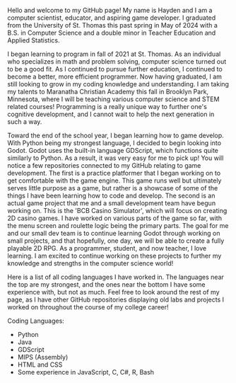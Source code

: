 Hello and welcome to my GitHub page! My name is Hayden and I am a computer scientist, educator, and aspiring game developer. I graduated from the University of St. Thomas this past spring in May of 2024 with a B.S. in Computer Science and a double minor in Teacher Education and Applied Statistics.

I began learning to program in fall of 2021 at St. Thomas. As an individual who specializes in math and problem solving, computer science turned out to be a good fit. As I continued to pursue further education, I continued to become a better, more efficient programmer. Now having graduated, I am still looking to grow in my coding knowledge and understanding. I am taking my talents to Maranatha Christian Academy this fall in Brooklyn Park, Minnesota, where I will be teaching various computer science and STEM related courses! Programming is a really unique way to further one's cognitive development, and I cannot wait to help the next generation in such a way.

Toward the end of the school year, I began learning how to game develop. With Python being my strongest language, I decided to begin looking into Godot. Godot uses the built-in language GDScript, which functions quite similarly to Python. As a result, it was very easy for me to pick up! You will notice a few repositories connected to my GitHub relating to game development. The first is a practice platformer that I began working on to get comfortable with the game engine. This game runs well but ultimately serves little purpose as a game, but rather is a showcase of some of the things I have been learning how to code and develop. The second is an actual game project that me and a small development team have begun working on. This is the 'BCB Casino Simulator', which will focus on creating 2D casino games. I have worked on various parts of the game so far, with the menu screen and roulette logic being the primary parts. The goal for me and our small dev team is to continue learning Godot through working on small projects, and that hopefully, one day, we will be able to create a fully playable 2D RPG. As a programmer, student, and now teacher, I love learning. I am excited to continue working on these projects to further my knowledge and strengths in the computer science world!

Here is a list of all coding languages I have worked in. The languages near the top are my strongest, and the ones near the bottom I have some experience with, but not as much. Feel free to look around the rest of my page, as I have other GitHub repositories displaying old labs and projects I worked on throughout the course of my college career!

Coding Languages:
  - Python
  - Java
  - GDScript
  - MIPS (Assembly)
  - HTML and CSS
  - Some experience in JavaScript, C, C#, R, Bash
